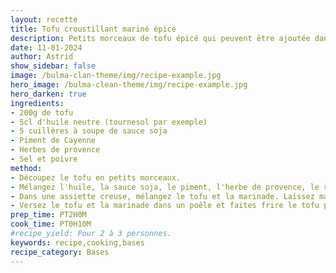 ```yaml
---
layout: recette
title: Tofu croustillant mariné épicé
description: Petits morceaux de tofu épicé qui peuvent être ajoutée dans plein de recette
date: 11-01-2024
author: Astrid
show_sidebar: false
image: /bulma-clan-theme/img/recipe-example.jpg
hero_image: /bulma-clean-theme/img/recipe-example.jpg
hero_darken: true
ingredients:
- 200g de tofu
- 5cl d'huile neutre (tournesol par exemple)
- 5 cuillères à soupe de sauce soja
- Piment de Cayenne
- Herbes de provence
- Sel et poivre
method:
- Découpez le tofu en petits morceaux.
- Mélangez l'huile, la sauce soja, le piment, l'herbe de provence, le sel et le poivre.
- Dans une assiette creuse, mélangez le tofu et la marinade. Laissez mariner au frigo quelques heures.
- Versez le tofu et la marinade dans un poêle et faites frire le tofu pour qu'il soit croustillant.
prep_time: PT2H0M
cook_time: PT0H10M
#recipe_yield: Pour 2 à 3 personnes.
keywords: recipe,cooking,bases
recipe_category: Bases
---
```

